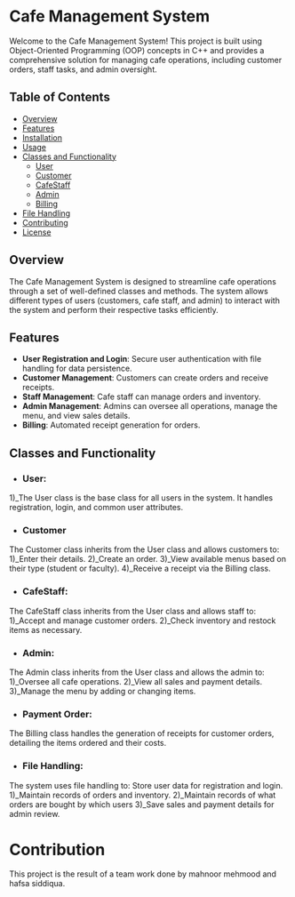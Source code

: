 # Cafe Management System

Welcome to the Cafe Management System! This project is built using Object-Oriented Programming (OOP) concepts in C++ and provides a comprehensive solution for managing cafe operations, including customer orders, staff tasks, and admin oversight.

## Table of Contents
- [Overview](#overview)
- [Features](#features)
- [Installation](#installation)
- [Usage](#usage)
- [Classes and Functionality](#classes-and-functionality)
  - [User](#user)
  - [Customer](#customer)
  - [CafeStaff](#cafestaff)
  - [Admin](#admin)
  - [Billing](#billing)
- [File Handling](#file-handling)
- [Contributing](#contributing)
- [License](#license)

## Overview

The Cafe Management System is designed to streamline cafe operations through a set of well-defined classes and methods. The system allows different types of users (customers, cafe staff, and admin) to interact with the system and perform their respective tasks efficiently.

## Features
- **User Registration and Login**: Secure user authentication with file handling for data persistence.
- **Customer Management**: Customers can create orders and receive receipts.
- **Staff Management**: Cafe staff can manage orders and inventory.
- **Admin Management**: Admins can oversee all operations, manage the menu, and view sales details.
- **Billing**: Automated receipt generation for orders.

## Classes and Functionality
- ### User:
1)_The User class is the base class for all users in the system. It handles registration, login, and common user attributes.

- ### Customer
The Customer class inherits from the User class and allows customers to:
1)_Enter their details.
2)_Create an order.
3)_View available menus based on their type (student or faculty).
4)_Receive a receipt via the Billing class.
- ### CafeStaff:
The CafeStaff class inherits from the User class and allows staff to:
1)_Accept and manage customer orders.
2)_Check inventory and restock items as necessary.
- ### Admin:
The Admin class inherits from the User class and allows the admin to:
1)_Oversee all cafe operations.
2)_View all sales and payment details.
3)_Manage the menu by adding or changing items.
- ### Payment Order:
The Billing class handles the generation of receipts for customer orders, detailing the items ordered and their costs.

- ### File Handling:
The system uses file handling to:
Store user data for registration and login.
1)_Maintain records of orders and inventory.
2)_Maintain records of what orders are bought by which users
3)_Save sales and payment details for admin review.

# Contribution
This project is the result of a team work done by mahnoor mehmood and hafsa siddiqua.
